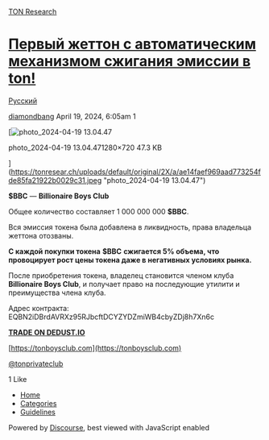 [TON Research](/)

# [Первый жеттон с автоматическим механизмом сжигания эмиссии в ton!](/t/ton/11704)

[Русский](/c/ru/49) 

    

[diamondbang](https://tonresear.ch/u/diamondbang)   April 19, 2024, 6:05am  1

[![photo_2024-04-19 13.04.47](https://tonresear.ch/uploads/default/optimized/2X/a/ae14faef969aad773254fde85fa21922b0029c31_2_690x388.jpeg)

photo\_2024-04-19 13.04.471280×720 47.3 KB

](https://tonresear.ch/uploads/default/original/2X/a/ae14faef969aad773254fde85fa21922b0029c31.jpeg "photo_2024-04-19 13.04.47")

**$BBC** — **Billionaire Boys Club**

Общее количество составляет 1 000 000 000 **$BBC**.

Вся эмиссия токена была добавлена в ликвидность, права владельца жеттона отозваны.

**С каждой покупки токена** **$BBC** **сжигается 5% объема, что провоцирует рост цены токена даже в негативных условиях рынка.**

После приобретения токена, владелец становится членом клуба **Billionaire Boys Club**, и получает право на последующие утилити и преимущества члена клуба.

Адрес контракта: EQBN2iDBrdAVRXz95RJbcftDCYZYDZmiWB4cbyZDj8h7Xn6c

**[TRADE ON DEDUST.IO](https://dedust.io/swap/TON/EQBN2iDBrdAVRXz95RJbcftDCYZYDZmiWB4cbyZDj8h7Xn6c)**

[https://tonboysclub.com](https://tonboysclub.com)

[@tonprivateclub](https://t.me/tonprivateclub/13)

  1 Like

*   [Home](/)
*   [Categories](/categories)
*   [Guidelines](/guidelines)

Powered by [Discourse](https://www.discourse.org), best viewed with JavaScript enabled